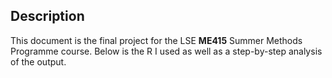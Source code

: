 ## Description

This document is the final project for the LSE **ME415** Summer Methods Programme course. Below is the R I used as well as a step-by-step analysis of the output.
